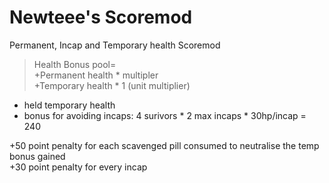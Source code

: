 # Newteee's Scoremod
Permanent, Incap and Temporary health Scoremod
>Health Bonus pool=   
+Permanent health * multipler  
+Temporary health * 1 (unit multiplier)   
 * held temporary health
 * bonus for avoiding incaps: 4 surivors * 2 max incaps * 30hp/incap = 240  
>  
+50 point penalty for each scavenged pill consumed to neutralise the temp bonus gained  
+30 point penalty for every incap
